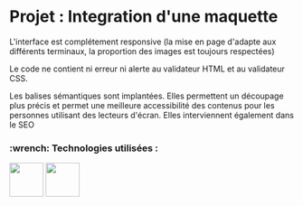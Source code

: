 <h1> Projet : Integration d'une maquette </h1>


L'interface est complétement responsive (la mise en page d'adapte aux différents terminaux, la proportion des images est toujours respectées)

Le code ne contient ni erreur ni alerte au validateur HTML et au validateur CSS. 

Les balises sémantiques sont implantées. Elles permettent un découpage plus précis et permet une meilleure accessibilité des contenus pour les personnes utilisant des lecteurs d'écran. Elles interviennent également dans le SEO


<h3>:wrench: Technologies utilisées : </h3>

<img src="https://cdn.jsdelivr.net/gh/devicons/devicon/icons/html5/html5-original-wordmark.svg" height=60px width=60px /> <img src="https://cdn.jsdelivr.net/gh/devicons/devicon/icons/css3/css3-original-wordmark.svg" height=60px width=60px />
